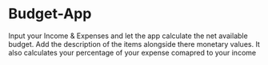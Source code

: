# Budget-App
Input your Income &amp; Expenses and let the app calculate the net available budget. Add the description of the items alongside there monetary values. It also calculates your percentage of your expense comapred to your income

